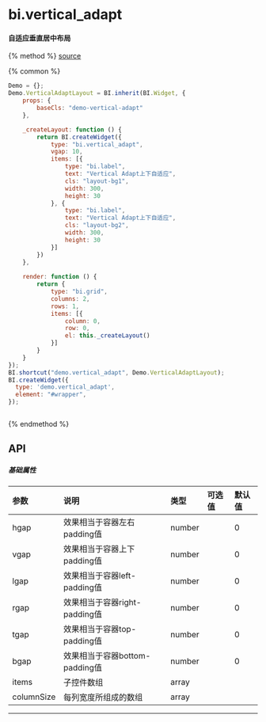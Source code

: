 # bi.vertical_adapt

#### 自适应垂直居中布局

{% method %}
[source](https://jsfiddle.net/fineui/7t1bsfy0/)

{% common %}
```javascript
Demo = {};
Demo.VerticalAdaptLayout = BI.inherit(BI.Widget, {
    props: {
        baseCls: "demo-vertical-adapt"
    },

    _createLayout: function () {
        return BI.createWidget({
            type: "bi.vertical_adapt",
            vgap: 10,
            items: [{
                type: "bi.label",
                text: "Vertical Adapt上下自适应",
                cls: "layout-bg1",
                width: 300,
                height: 30
            }, {
                type: "bi.label",
                text: "Vertical Adapt上下自适应",
                cls: "layout-bg2",
                width: 300,
                height: 30
            }]
        })
    },
    
    render: function () {
        return {
            type: "bi.grid",
            columns: 2,
            rows: 1,
            items: [{
                column: 0,
                row: 0,
                el: this._createLayout()
            }]
        }
    }
});
BI.shortcut("demo.vertical_adapt", Demo.VerticalAdaptLayout);
BI.createWidget({
  type: 'demo.vertical_adapt',
  element: "#wrapper",
});



```

{% endmethod %}


## API
##### 基础属性
| 参数    | 说明                           | 类型       | 可选值 | 默认值
| :------ |:-------------                  | :-----     | :----|:----
| hgap    | 效果相当于容器左右padding值    |    number  |  |  0  |
| vgap    | 效果相当于容器上下padding值    |    number  |  |  0  |
| lgap    | 效果相当于容器left-padding值   |    number  |  |  0  |
| rgap    | 效果相当于容器right-padding值  |    number  |  |  0  |
| tgap    | 效果相当于容器top-padding值    |    number  |  |  0  |
| bgap    | 效果相当于容器bottom-padding值 |    number  |  |  0  |
| items | 子控件数组     |    array |  |  |
| columnSize | 每列宽度所组成的数组     |    array |  |  | |

---